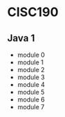 # CISC190

## Java 1

* module 0
* module 1
* module 2
* module 3
* module 4
* module 5
* module 6
* module 7
